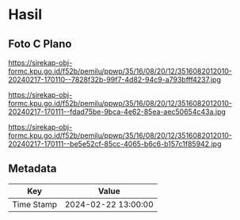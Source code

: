 # Hasil

## Foto C Plano

https://sirekap-obj-formc.kpu.go.id/f52b/pemilu/ppwp/35/16/08/20/12/3516082012010-20240217-170110--7828f32b-99f7-4d82-94c9-a793bfff4237.jpg

https://sirekap-obj-formc.kpu.go.id/f52b/pemilu/ppwp/35/16/08/20/12/3516082012010-20240217-170111--fdad75be-9bca-4e62-85ea-aec50654c43a.jpg

https://sirekap-obj-formc.kpu.go.id/f52b/pemilu/ppwp/35/16/08/20/12/3516082012010-20240217-170111--be5e52cf-85cc-4065-b6c6-b157c1f85942.jpg


## Metadata

| Key        | Value               |
| ---------- | ------------------- |
| Time Stamp | 2024-02-22 13:00:00 |



